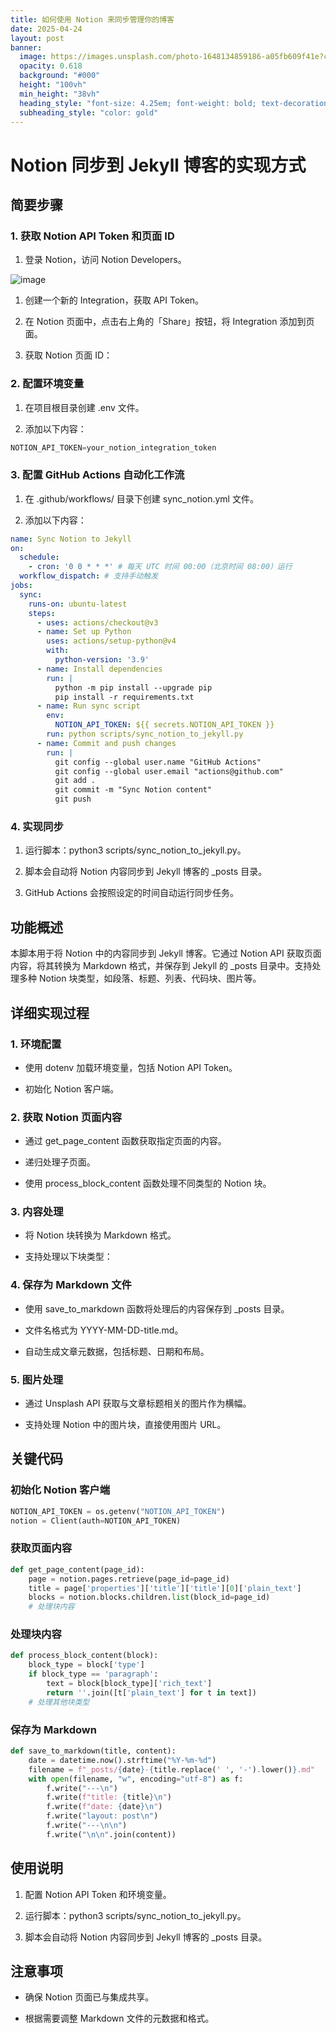 ```yaml
---
title: 如何使用 Notion 来同步管理你的博客
date: 2025-04-24
layout: post
banner:
  image: https://images.unsplash.com/photo-1648134859186-a05fb609f41e?crop=entropy&cs=tinysrgb&fit=max&fm=jpg&ixid=M3w2OTIwMzJ8MHwxfHJhbmRvbXx8fHx8fHx8fDE3NDU1MzMyMzh8&ixlib=rb-4.0.3&q=80&w=1080
  opacity: 0.618
  background: "#000"
  height: "100vh"
  min_height: "38vh"
  heading_style: "font-size: 4.25em; font-weight: bold; text-decoration: underline"
  subheading_style: "color: gold"
---
```


# Notion 同步到 Jekyll 博客的实现方式

## 简要步骤

### 1. 获取 Notion API Token 和页面 ID

1. 登录 Notion，访问 Notion Developers。

![image](https://prod-files-secure.s3.us-west-2.amazonaws.com/a7a0cc5a-89b9-4cda-8686-1fba0ca52f40/d19c1afe-dea5-4312-9333-786b0ba83054/image.png?X-Amz-Algorithm=AWS4-HMAC-SHA256&X-Amz-Content-Sha256=UNSIGNED-PAYLOAD&X-Amz-Credential=ASIAZI2LB46665XQKV7A%2F20250424%2Fus-west-2%2Fs3%2Faws4_request&X-Amz-Date=20250424T222037Z&X-Amz-Expires=3600&X-Amz-Security-Token=IQoJb3JpZ2luX2VjEIb%2F%2F%2F%2F%2F%2F%2F%2F%2F%2FwEaCXVzLXdlc3QtMiJHMEUCIQC%2BBt0HFKfqYU4n0rRoxft%2Fs9ZLtW4A5CYpvSYXnIYM2gIgIGki3m3uUjK0cCucmSC9uVYdbcLcO7O8mBuEmx71NUcq%2FwMIHxAAGgw2Mzc0MjMxODM4MDUiDHDd8IDz%2BLLxCqtwUSrcA7yTzbNJ6SRXTo8hJx88hX4m9miIBJ25f4g%2BBVVDCxL6H4KEV7PumC9lYvdPsCCwriTYRvfvi%2BkJJvFT9wIXFncgyAhMvSMllQcDE3SZDelEMVXhalww0MmDvrFUiN1HTSkhaL5bH8CFJKpAPCJKf%2BnNIDABuTxfTkpYk7xtsZGDfr3iMnDF5swMFQ53ZKtInxU%2F1cgIcdADvYWhmmLfWZ1x3%2F0b6X2fCGJoZFmpObvsykOtQ4VvZpmW1EfoTqYrRtCj3UaT8dvWG6jxwJTZMX3XjL2pib9%2FcyAZQa6mYj%2BFpSJpLUGhmVLchtAWJvbL%2BIZqub9Un1WHH4F3e6H80D0TQn3gq8BNxW%2FlpDHtMXGdsHBslL8uX3U91hlJGpnVRzh%2Fkx2XnBJViXp6Kw6qSIyC2HXhp%2Bom6ab6p5ZJBTUJymCMyUwJTKVwraFJxF5np1wZC5C0IEZWN7y5vw8FWqGoCk83cQDh5SakYP8jC1lDULXHk1Ef27k5i23PojuWUgHoV0O6tnxs3X%2BrOAxLnQCGdQdEb1zQm%2B7MXlwZEQPBKPxW%2BDPRSamUfTCeEceVaBL4eK8fMmpTtLXXpyFqOI7hRdehxyzpzL1iZVvZRHhjIJ65cCc4OQJawcUZMJnbqsAGOqUB9%2BY2GQHi33jbHyb5iXfOGAUEtfToH0MiCmAB2OJ2zFsCndhW6wJx3aBRbX7l4EUI135Uq7pi2t%2Fdb73e3xx%2F2l%2BH6vIMzrXE4ythi8e7I9YX%2FJ5B6BL%2B8UZTELh%2B7UH4RCZqW%2Bj1IAXvC0DEyTxkuIJivlKbVBGdfE67bLe67IlvWXJrSTXotpPpj8txL%2B8fofDjdjf1bVPlZ%2Buh17Lfe5aAMNQl&X-Amz-Signature=613d0c48c2b2054f0dd901d546c658c468203a5823d175e3d91d4a7fae55fb1a&X-Amz-SignedHeaders=host&x-id=GetObject)

1. 创建一个新的 Integration，获取 API Token。

1. 在 Notion 页面中，点击右上角的「Share」按钮，将 Integration 添加到页面。

1. 获取 Notion 页面 ID：


### 2. 配置环境变量

1. 在项目根目录创建 .env 文件。

1. 添加以下内容：

```javascript
NOTION_API_TOKEN=your_notion_integration_token
```

### 3. 配置 GitHub Actions 自动化工作流

1. 在 .github/workflows/ 目录下创建 sync_notion.yml 文件。

1. 添加以下内容：

```yaml
name: Sync Notion to Jekyll
on:
  schedule:
    - cron: '0 0 * * *' # 每天 UTC 时间 00:00（北京时间 08:00）运行
  workflow_dispatch: # 支持手动触发
jobs:
  sync:
    runs-on: ubuntu-latest
    steps:
      - uses: actions/checkout@v3
      - name: Set up Python
        uses: actions/setup-python@v4
        with:
          python-version: '3.9'
      - name: Install dependencies
        run: |
          python -m pip install --upgrade pip
          pip install -r requirements.txt
      - name: Run sync script
        env:
          NOTION_API_TOKEN: ${{ secrets.NOTION_API_TOKEN }}
        run: python scripts/sync_notion_to_jekyll.py
      - name: Commit and push changes
        run: |
          git config --global user.name "GitHub Actions"
          git config --global user.email "actions@github.com"
          git add .
          git commit -m "Sync Notion content"
          git push
```

### 4. 实现同步

1. 运行脚本：python3 scripts/sync_notion_to_jekyll.py。

1. 脚本会自动将 Notion 内容同步到 Jekyll 博客的 _posts 目录。

1. GitHub Actions 会按照设定的时间自动运行同步任务。

## 功能概述

本脚本用于将 Notion 中的内容同步到 Jekyll 博客。它通过 Notion API 获取页面内容，将其转换为 Markdown 格式，并保存到 Jekyll 的 _posts 目录中。支持处理多种 Notion 块类型，如段落、标题、列表、代码块、图片等。

## 详细实现过程

### 1. 环境配置

- 使用 dotenv 加载环境变量，包括 Notion API Token。

- 初始化 Notion 客户端。

### 2. 获取 Notion 页面内容

- 通过 get_page_content 函数获取指定页面的内容。

- 递归处理子页面。

- 使用 process_block_content 函数处理不同类型的 Notion 块。

### 3. 内容处理

- 将 Notion 块转换为 Markdown 格式。

- 支持处理以下块类型：


### 4. 保存为 Markdown 文件

- 使用 save_to_markdown 函数将处理后的内容保存到 _posts 目录。

- 文件名格式为 YYYY-MM-DD-title.md。

- 自动生成文章元数据，包括标题、日期和布局。

### 5. 图片处理

- 通过 Unsplash API 获取与文章标题相关的图片作为横幅。

- 支持处理 Notion 中的图片块，直接使用图片 URL。

## 关键代码

### 初始化 Notion 客户端

```python
NOTION_API_TOKEN = os.getenv("NOTION_API_TOKEN")
notion = Client(auth=NOTION_API_TOKEN)
```

### 获取页面内容

```python
def get_page_content(page_id):
    page = notion.pages.retrieve(page_id=page_id)
    title = page['properties']['title']['title'][0]['plain_text']
    blocks = notion.blocks.children.list(block_id=page_id)
    # 处理块内容
```

### 处理块内容

```python
def process_block_content(block):
    block_type = block['type']
    if block_type == 'paragraph':
        text = block[block_type]['rich_text']
        return ''.join([t['plain_text'] for t in text])
    # 处理其他块类型
```

### 保存为 Markdown

```python
def save_to_markdown(title, content):
    date = datetime.now().strftime("%Y-%m-%d")
    filename = f"_posts/{date}-{title.replace(' ', '-').lower()}.md"
    with open(filename, "w", encoding="utf-8") as f:
        f.write("---\n")
        f.write(f"title: {title}\n")
        f.write(f"date: {date}\n")
        f.write("layout: post\n")
        f.write("---\n\n")
        f.write("\n\n".join(content))
```

## 使用说明

1. 配置 Notion API Token 和环境变量。

1. 运行脚本：python3 scripts/sync_notion_to_jekyll.py。

1. 脚本会自动将 Notion 内容同步到 Jekyll 博客的 _posts 目录。

## 注意事项

- 确保 Notion 页面已与集成共享。

- 根据需要调整 Markdown 文件的元数据和格式。